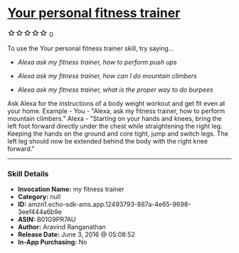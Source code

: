# [Your personal fitness trainer](http://alexa.amazon.com/#skills/amzn1.echo-sdk-ams.app.12493793-887a-4e65-9698-3eef444a6b9e)
![0 stars](../../images/ic_star_border_black_18dp_1x.png)![0 stars](../../images/ic_star_border_black_18dp_1x.png)![0 stars](../../images/ic_star_border_black_18dp_1x.png)![0 stars](../../images/ic_star_border_black_18dp_1x.png)![0 stars](../../images/ic_star_border_black_18dp_1x.png) 0

To use the Your personal fitness trainer skill, try saying...

* *Alexa ask my fitness trainer, how to perform push ups*

* *Alexa ask my fitness trainer, how can I do mountain climbers*

* *Alexa ask my fitness trainer, what is the proper way to do burpees*

Ask Alexa for the instructions of a body weight workout and get fit even at your home.
Example - 
You - "Alexa, ask my fitness trainer, how to perform mountain climbers."
Alexa - "Starting on your hands and knees, bring the left foot forward directly under the chest while straightening the right leg. Keeping the hands on the ground and core tight, jump and switch legs. The left leg should now be extended behind the body with the right knee forward."

***

### Skill Details

* **Invocation Name:** my fitness trainer
* **Category:** null
* **ID:** amzn1.echo-sdk-ams.app.12493793-887a-4e65-9698-3eef444a6b9e
* **ASIN:** B01G9PR7AU
* **Author:** Aravind Ranganathan
* **Release Date:** June 3, 2016 @ 05:08:52
* **In-App Purchasing:** No
